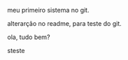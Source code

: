 meu primeiro sistema no git.

alterarção no readme, para teste do git.

ola, tudo bem?








steste
